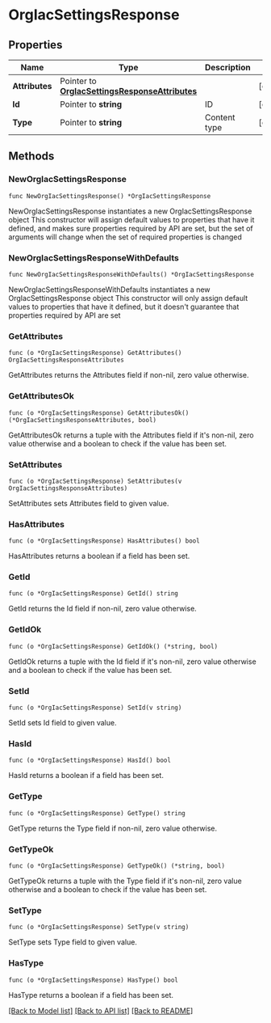 # OrgIacSettingsResponse

## Properties

Name | Type | Description | Notes
------------ | ------------- | ------------- | -------------
**Attributes** | Pointer to [**OrgIacSettingsResponseAttributes**](OrgIacSettingsResponseAttributes.md) |  | [optional] 
**Id** | Pointer to **string** | ID | [optional] 
**Type** | Pointer to **string** | Content type | [optional] 

## Methods

### NewOrgIacSettingsResponse

`func NewOrgIacSettingsResponse() *OrgIacSettingsResponse`

NewOrgIacSettingsResponse instantiates a new OrgIacSettingsResponse object
This constructor will assign default values to properties that have it defined,
and makes sure properties required by API are set, but the set of arguments
will change when the set of required properties is changed

### NewOrgIacSettingsResponseWithDefaults

`func NewOrgIacSettingsResponseWithDefaults() *OrgIacSettingsResponse`

NewOrgIacSettingsResponseWithDefaults instantiates a new OrgIacSettingsResponse object
This constructor will only assign default values to properties that have it defined,
but it doesn't guarantee that properties required by API are set

### GetAttributes

`func (o *OrgIacSettingsResponse) GetAttributes() OrgIacSettingsResponseAttributes`

GetAttributes returns the Attributes field if non-nil, zero value otherwise.

### GetAttributesOk

`func (o *OrgIacSettingsResponse) GetAttributesOk() (*OrgIacSettingsResponseAttributes, bool)`

GetAttributesOk returns a tuple with the Attributes field if it's non-nil, zero value otherwise
and a boolean to check if the value has been set.

### SetAttributes

`func (o *OrgIacSettingsResponse) SetAttributes(v OrgIacSettingsResponseAttributes)`

SetAttributes sets Attributes field to given value.

### HasAttributes

`func (o *OrgIacSettingsResponse) HasAttributes() bool`

HasAttributes returns a boolean if a field has been set.

### GetId

`func (o *OrgIacSettingsResponse) GetId() string`

GetId returns the Id field if non-nil, zero value otherwise.

### GetIdOk

`func (o *OrgIacSettingsResponse) GetIdOk() (*string, bool)`

GetIdOk returns a tuple with the Id field if it's non-nil, zero value otherwise
and a boolean to check if the value has been set.

### SetId

`func (o *OrgIacSettingsResponse) SetId(v string)`

SetId sets Id field to given value.

### HasId

`func (o *OrgIacSettingsResponse) HasId() bool`

HasId returns a boolean if a field has been set.

### GetType

`func (o *OrgIacSettingsResponse) GetType() string`

GetType returns the Type field if non-nil, zero value otherwise.

### GetTypeOk

`func (o *OrgIacSettingsResponse) GetTypeOk() (*string, bool)`

GetTypeOk returns a tuple with the Type field if it's non-nil, zero value otherwise
and a boolean to check if the value has been set.

### SetType

`func (o *OrgIacSettingsResponse) SetType(v string)`

SetType sets Type field to given value.

### HasType

`func (o *OrgIacSettingsResponse) HasType() bool`

HasType returns a boolean if a field has been set.


[[Back to Model list]](../README.md#documentation-for-models) [[Back to API list]](../README.md#documentation-for-api-endpoints) [[Back to README]](../README.md)


